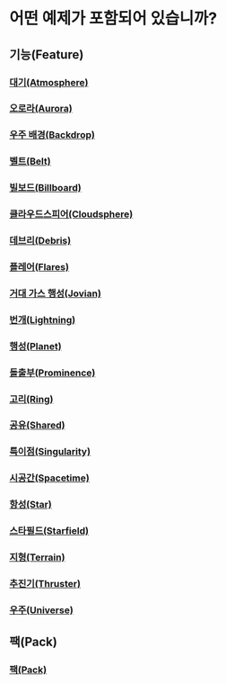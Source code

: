 # 어떤 예제가 포함되어 있습니까?

## 기능(Feature)

### [대기(Atmosphere)](./examples/atmosphere.md)
### [오로라(Aurora)](./examples/aurora.md)
### [우주 배경(Backdrop)](./examples/backdop.md)
### [벨트(Belt)](./examples/belt.md)
### [빌보드(Billboard)](./examples/billboard.md)
### [클라우드스피어(Cloudsphere)](./examples/cloudsphere.md)
### [데브리(Debris)](./examples/debris.md)
### [플레어(Flares)](./examples/flares.md)
### [거대 가스 행성(Jovian)](./examples/jovian.md)
### [번개(Lightning)](./examples/lightning.md)
### [행성(Planet)](./examples/planet.md)
### [돌출부(Prominence)](./examples/prominence.md)
### [고리(Ring)](./examples/ring.md)
### [공유(Shared)](./examples/shared.md)
### [특이점(Singularity)](./examples/singularity.md)
### [시공간(Spacetime)](./examples/spacetime.md)
### [항성(Star)](./examples/star.md)
### [스타필드(Starfield)](./examples/starfield.md)
### [지형(Terrain)](./examples//terrain.md)
### [추진기(Thruster)](./examples//thruster.md)
### [우주(Universe)](./examples/universe.md)

## 팩(Pack)

### [팩(Pack)](./examples/pack.md)
